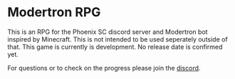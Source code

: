 # Modertron RPG
This is an RPG for the Phoenix SC discord server and Modertron bot inspired by Minecraft. This is not intended to be used seperately outside of that. This game is currently is development. No release date is confirmed yet.

For questions or to check on the progress please join the [discord](https://discord.gg/AwVEY2K83C).
